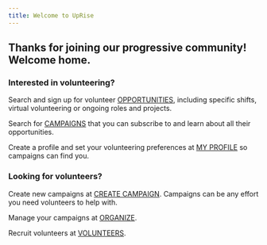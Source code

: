 ```yaml
---
title: Welcome to UpRise
---
```


Thanks for joining our progressive community! Welcome home.
-------------------------------------------

### Interested in volunteering?

Search and sign up for volunteer [OPPORTUNITIES](/browse/events), including specific shifts, virtual volunteering or ongoing roles and projects.

Search for [CAMPAIGNS](/browse/campaigns) that you can subscribe to and learn about all their opportunities.

Create a profile and set your volunteering preferences at [MY PROFILE](/volunteer) so campaigns can find you.

###

### Looking for volunteers?

Create new campaigns at [CREATE CAMPAIGN](/organize/create-campaign). Campaigns can be any effort you need volunteers to help with.

Manage your campaigns at [ORGANIZE](/organize).

Recruit volunteers at [VOLUNTEERS](/search/search-volunteers).
